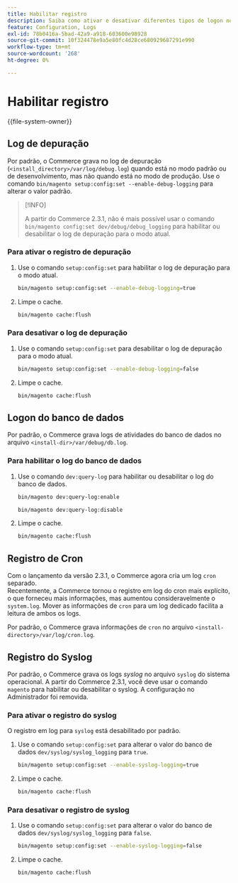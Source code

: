 ```yaml
---
title: Habilitar registro
description: Saiba como ativar e desativar diferentes tipos de logon no Adobe Commerce. Descubra a configuração de registro e as técnicas de gerenciamento.
feature: Configuration, Logs
exl-id: 78b0416a-5bad-42a9-a918-603600e98928
source-git-commit: 10f324478e9a5e80fc4d28ce680929687291e990
workflow-type: tm+mt
source-wordcount: '268'
ht-degree: 0%

---
```


# Habilitar registro

{{file-system-owner}}

## Log de depuração

Por padrão, o Commerce grava no log de depuração (`<install_directory>/var/log/debug.log`) quando está no modo padrão ou de desenvolvimento, mas não quando está no modo de produção. Use o comando `bin/magento setup:config:set --enable-debug-logging` para alterar o valor padrão.

>[!INFO]
>
>A partir do Commerce 2.3.1, não é mais possível usar o comando `bin/magento config:set dev/debug/debug_logging` para habilitar ou desabilitar o log de depuração para o modo atual.

### Para ativar o registro de depuração

1. Use o comando `setup:config:set` para habilitar o log de depuração para o modo atual.

   ```bash
   bin/magento setup:config:set --enable-debug-logging=true
   ```

1. Limpe o cache.

   ```bash
   bin/magento cache:flush
   ```

### Para desativar o log de depuração

1. Use o comando `setup:config:set` para desabilitar o log de depuração para o modo atual.

   ```bash
   bin/magento setup:config:set --enable-debug-logging=false
   ```

1. Limpe o cache.

   ```bash
   bin/magento cache:flush
   ```

## Logon do banco de dados

Por padrão, o Commerce grava logs de atividades do banco de dados no arquivo `<install-dir>/var/debug/db.log`.

### Para habilitar o log do banco de dados

1. Use o comando `dev:query-log` para habilitar ou desabilitar o log do banco de dados.

   ```bash
   bin/magento dev:query-log:enable
   ```

   ```bash
   bin/magento dev:query-log:disable
   ```

1. Limpe o cache.

   ```bash
   bin/magento cache:flush
   ```

## Registro de Cron

Com o lançamento da versão 2.3.1, o Commerce agora cria um log `cron` separado. \
Recentemente, a Commerce tornou o registro em log do cron mais explícito, o que forneceu mais informações, mas aumentou consideravelmente o `system.log`.
Mover as informações de `cron` para um log dedicado facilita a leitura de ambos os logs.

Por padrão, o Commerce grava informações de `cron` no arquivo `<install-directory>/var/log/cron.log`.

## Registro do Syslog

Por padrão, o Commerce grava os logs _syslog_ no arquivo `syslog` do sistema operacional.
A partir do Commerce 2.3.1, você deve usar o comando `magento` para habilitar ou desabilitar o syslog.
A configuração no Administrador foi removida.

### Para ativar o registro do syslog

O registro em log para `syslog` está desabilitado por padrão.

1. Use o comando `setup:config:set` para alterar o valor do banco de dados `dev/syslog/syslog_logging` para `true`.

   ```bash
   bin/magento setup:config:set --enable-syslog-logging=true
   ```

1. Limpe o cache.

   ```bash
   bin/magento cache:flush
   ```

### Para desativar o registro de syslog

1. Use o comando `setup:config:set` para alterar o valor do banco de dados `dev/syslog/syslog_logging` para `false`.

   ```bash
   bin/magento setup:config:set --enable-syslog-logging=false
   ```

1. Limpe o cache.

   ```bash
   bin/magento cache:flush
   ```
